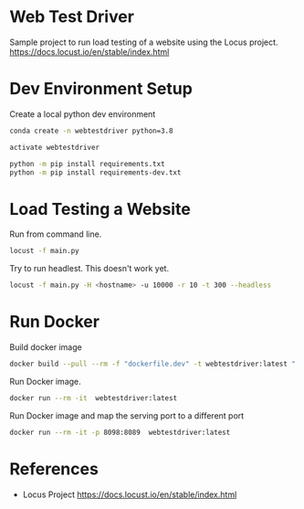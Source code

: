 # Web Test Driver

Sample project to run load testing of a website using the Locus project. https://docs.locust.io/en/stable/index.html


# Dev Environment Setup

Create a local python dev environment

```bash
conda create -n webtestdriver python=3.8

activate webtestdriver

python -m pip install requirements.txt
python -m pip install requirements-dev.txt
```

# Load Testing a Website

Run from command line. 

```bash
locust -f main.py
```

Try to run headlest. This doesn't work yet.

```bash
locust -f main.py -H <hostname> -u 10000 -r 10 -t 300 --headless
```

# Run Docker 

Build docker image

```bash
docker build --pull --rm -f "dockerfile.dev" -t webtestdriver:latest "."
```

Run Docker image. 

```bash
docker run --rm -it  webtestdriver:latest
```

Run Docker image and map the serving port to a different port
```bash
docker run --rm -it -p 8098:8089  webtestdriver:latest
```

# References

- Locus Project https://docs.locust.io/en/stable/index.html